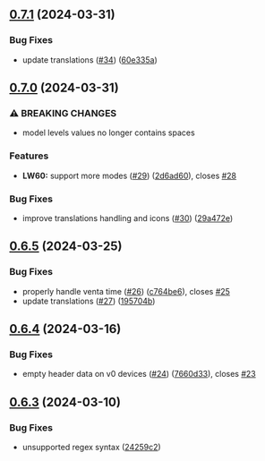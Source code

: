 ## [0.7.1](https://github.com/Michsior14/ha-venta/compare/v0.7.0...v0.7.1) (2024-03-31)


### Bug Fixes

* update translations ([#34](https://github.com/Michsior14/ha-venta/issues/34)) ([60e335a](https://github.com/Michsior14/ha-venta/commit/60e335a646dd763f2bcba86c426b19775aea621d))

## [0.7.0](https://github.com/Michsior14/ha-venta/compare/v0.6.5...v0.7.0) (2024-03-31)


### ⚠ BREAKING CHANGES

* model levels values no longer contains spaces

### Features

* **LW60:** support more modes ([#29](https://github.com/Michsior14/ha-venta/issues/29)) ([2d6ad60](https://github.com/Michsior14/ha-venta/commit/2d6ad602f3f08f807e519967ce178429b460a351)), closes [#28](https://github.com/Michsior14/ha-venta/issues/28)


### Bug Fixes

* improve translations handling and icons ([#30](https://github.com/Michsior14/ha-venta/issues/30)) ([29a472e](https://github.com/Michsior14/ha-venta/commit/29a472e50e075c9e7ff20bfe80413a3661cb8d9e))

## [0.6.5](https://github.com/Michsior14/ha-venta/compare/v0.6.4...v0.6.5) (2024-03-25)


### Bug Fixes

* properly handle venta time ([#26](https://github.com/Michsior14/ha-venta/issues/26)) ([c764be6](https://github.com/Michsior14/ha-venta/commit/c764be629e8609d6cdc57bedb30df3e223c39ff4)), closes [#25](https://github.com/Michsior14/ha-venta/issues/25)
* update translations ([#27](https://github.com/Michsior14/ha-venta/issues/27)) ([195704b](https://github.com/Michsior14/ha-venta/commit/195704b941fee374f2bbaec7907109516262bc92))

## [0.6.4](https://github.com/Michsior14/ha-venta/compare/v0.6.3...v0.6.4) (2024-03-16)


### Bug Fixes

* empty header data on v0 devices ([#24](https://github.com/Michsior14/ha-venta/issues/24)) ([7660d33](https://github.com/Michsior14/ha-venta/commit/7660d339fbf0755d14442463c87d5354b29c02c8)), closes [#23](https://github.com/Michsior14/ha-venta/issues/23)

## [0.6.3](https://github.com/Michsior14/ha-venta/compare/v0.6.2...v0.6.3) (2024-03-10)


### Bug Fixes

* unsupported regex syntax ([24259c2](https://github.com/Michsior14/ha-venta/commit/24259c28052226ba25997b636d38eceb78a19238))

